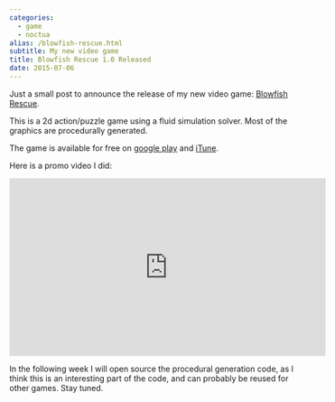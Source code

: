 ```yaml
---
categories:
  - game
  - noctua
alias: /blowfish-rescue.html
subtitle: My new video game
title: Blowfish Rescue 1.0 Released
date: 2015-07-06
---
```



Just a small post to announce the release of my new video game: [Blowfish
Rescue].

This is a 2d action/puzzle game using a fluid simulation solver.  Most of the
graphics are procedurally generated.

The game is available for free on [google play] and [iTune].

Here is a promo video I did:
<iframe width="560" height="315"
        src="https://www.youtube.com/embed/10XV1z5V8fQ"
	frameborder="0" allowfullscreen=""></iframe>

In the following week I will open source the procedural generation code, as I
think this is an interesting part of the code, and can probably be reused for
other games.  Stay tuned.

[Blowfish Rescue]: http://noctua-software.com/blowfish-rescue
[google play]: https://play.google.com/store/apps/details?id=com.noctuasoftware.blowfish
[iTune]: https://itunes.apple.com/app/blowfishrescue/id980155132
